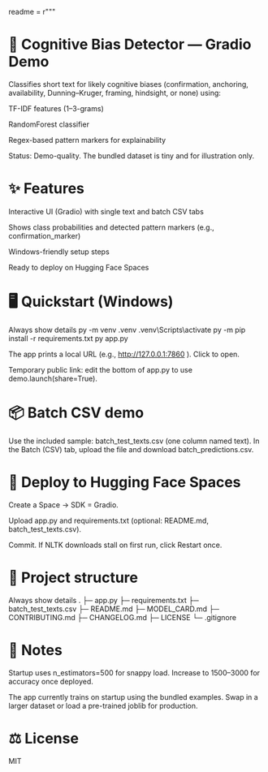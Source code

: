 readme = r"""

# 🧠 Cognitive Bias Detector — Gradio Demo

Classifies short text for likely cognitive biases (confirmation, anchoring, availability, Dunning–Kruger, framing, hindsight, or none) using:

TF-IDF features (1–3-grams)

RandomForest classifier

Regex-based pattern markers for explainability

Status: Demo-quality. The bundled dataset is tiny and for illustration only.

# ✨ Features

Interactive UI (Gradio) with single text and batch CSV tabs

Shows class probabilities and detected pattern markers (e.g., confirmation_marker)

Windows-friendly setup steps

Ready to deploy on Hugging Face Spaces

# 🖥️ Quickstart (Windows)
Always show details
py -m venv .venv
.venv\Scripts\activate
py -m pip install -r requirements.txt
py app.py


The app prints a local URL (e.g., http://127.0.0.1:7860
). Click to open.

Temporary public link: edit the bottom of app.py to use demo.launch(share=True).

# 📦 Batch CSV demo

Use the included sample: batch_test_texts.csv (one column named text).
In the Batch (CSV) tab, upload the file and download batch_predictions.csv.

# 🚀 Deploy to Hugging Face Spaces

Create a Space → SDK = Gradio.

Upload app.py and requirements.txt (optional: README.md, batch_test_texts.csv).

Commit. If NLTK downloads stall on first run, click Restart once.

# 🧩 Project structure
Always show details
.
├─ app.py
├─ requirements.txt
├─ batch_test_texts.csv
├─ README.md
├─ MODEL_CARD.md
├─ CONTRIBUTING.md
├─ CHANGELOG.md
├─ LICENSE
└─ .gitignore

# 🧪 Notes

Startup uses n_estimators=500 for snappy load. Increase to 1500–3000 for accuracy once deployed.

The app currently trains on startup using the bundled examples. Swap in a larger dataset or load a pre-trained joblib for production.

# ⚖️ License

MIT
